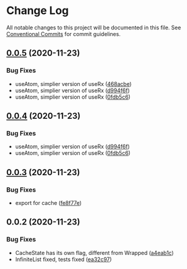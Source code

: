 # Change Log

All notable changes to this project will be documented in this file.
See [Conventional Commits](https://conventionalcommits.org) for commit guidelines.

## [0.0.5](https://github.com/roborox/rixio/compare/@rixio/rxjs-cache@0.0.3...@rixio/rxjs-cache@0.0.5) (2020-11-23)


### Bug Fixes

* useAtom, simplier version of useRx ([468acbe](https://github.com/roborox/rixio/commit/468acbe6a7a7d8c54fb28be4fb597ab0d40487a7))
* useAtom, simplier version of useRx ([d994f6f](https://github.com/roborox/rixio/commit/d994f6f33ace8e6aa7bec61d813741354505ca18))
* useAtom, simplier version of useRx ([0fdb5c6](https://github.com/roborox/rixio/commit/0fdb5c6b38b436bc5106b46621e147934104fdc0))





## [0.0.4](https://github.com/roborox/rixio/compare/@rixio/rxjs-cache@0.0.3...@rixio/rxjs-cache@0.0.4) (2020-11-23)


### Bug Fixes

* useAtom, simplier version of useRx ([d994f6f](https://github.com/roborox/rixio/commit/d994f6f33ace8e6aa7bec61d813741354505ca18))
* useAtom, simplier version of useRx ([0fdb5c6](https://github.com/roborox/rixio/commit/0fdb5c6b38b436bc5106b46621e147934104fdc0))





## [0.0.3](https://github.com/roborox/rixio/compare/@rixio/rxjs-cache@0.0.2...@rixio/rxjs-cache@0.0.3) (2020-11-23)


### Bug Fixes

* export for cache ([fe8f77e](https://github.com/roborox/rixio/commit/fe8f77edab52885ad9a7d7a1207c760208da779b))





## 0.0.2 (2020-11-23)


### Bug Fixes

* CacheState has its own flag, different from Wrapped ([a4eab1c](https://github.com/roborox/rixio/commit/a4eab1cde9843a510862f48ff26a30fa1b28b654))
* InfiniteList fixed, tests fixed ([ea32c97](https://github.com/roborox/rixio/commit/ea32c97139ddbac5fa1a0dd1deeb1abcdf788875))
